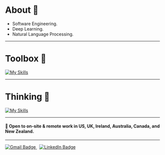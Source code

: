 # About 🪪
<!--- # About 🪪 -->
<!--- An experiential and adaptable learner ready to tackle any challenging problem as an opportunity to make the best of it. -->

- Software Engineering.
- Deep Learning.
- Natural Language Processing.

<hr>

# Toolbox 🧰
<!--- # Toolbox 🧰 -->
[![My Skills](https://skillicons.dev/icons?i=java,python,cpp,ts,cs,r,sklearn,tensorflow,pytorch,aws,azure,docker,kubernetes,terraform,react)](https://skillicons.dev)

<hr>

# Thinking 🤔
<!--- # Thinking 🤔 -->
[![My Skills](https://skillicons.dev/icons?i=rust,golang,zig,julia)](https://skillicons.dev)

<hr>

#### 👔 Open to on-site & remote work in US, UK, Ireland, Australia, Canada, and New Zealand.

<hr>
  
<div id="badges">
  <a href="mailto:kshatriya.prithvi.raj.27@gmail.com?">
    <img src="https://img.shields.io/badge/gmail-%23DD0031.svg?&style=for-the-badge&logo=gmail&logoColor=white" alt="Gmail Badge"/>
  </a>
  &nbsp;
  <a href="https://www.linkedin.com/in/prithvi-raj-k-3431a8162/">
    <img src="https://img.shields.io/badge/LinkedIn-blue?style=for-the-badge&logo=linkedin&logoColor=white" alt="LinkedIn Badge"/>
  </a>
</div>
